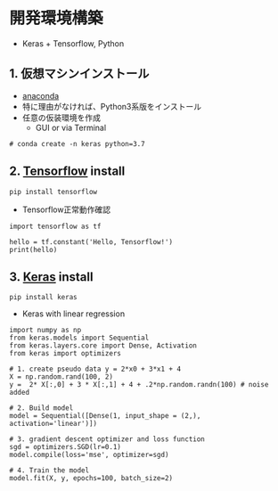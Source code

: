 # 開発環境構築
- Keras + Tensorflow, Python

## 1. 仮想マシンインストール
- [anaconda](https://www.anaconda.com/distribution/)
- 特に理由がなければ、Python3系版をインストール
- 任意の仮装環境を作成
    - GUI or via Terminal
```
# conda create -n keras python=3.7
```

## 2. [Tensorflow](https://www.tensorflow.org/install) install
```
pip install tensorflow
```
- Tensorflow正常動作確認
```
import tensorflow as tf

hello = tf.constant('Hello, Tensorflow!')
print(hello)
```


## 3. [Keras](https://keras.io/#installation) install
```
pip install keras
```

- Keras with linear regression
```
import numpy as np 
from keras.models import Sequential
from keras.layers.core import Dense, Activation
from keras import optimizers

# 1. create pseudo data y = 2*x0 + 3*x1 + 4
X = np.random.rand(100, 2)
y =  2* X[:,0] + 3 * X[:,1] + 4 + .2*np.random.randn(100) # noise added

# 2. Build model 
model = Sequential([Dense(1, input_shape = (2,), activation='linear')])

# 3. gradient descent optimizer and loss function 
sgd = optimizers.SGD(lr=0.1)
model.compile(loss='mse', optimizer=sgd)

# 4. Train the model 
model.fit(X, y, epochs=100, batch_size=2)
```
